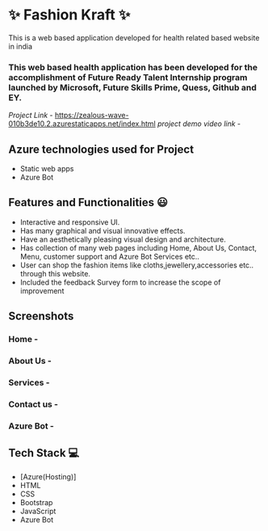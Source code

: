 # ✨ Fashion Kraft ✨

This is a web based application developed for health related based website in india

### This web based health application has been developed for the accomplishment of Future Ready Talent Internship program launched by Microsoft, Future Skills Prime, Quess, Github and EY.


*Project Link* -   https://zealous-wave-010b3de10.2.azurestaticapps.net/index.html
*project demo video link* - 

## Azure technologies used for Project

- Static web apps
- Azure Bot

## Features and Functionalities 😃

- Interactive and responsive UI.
- Has many graphical and visual innovative effects.
- Have an aesthetically pleasing visual design and architecture.
- Has collection of many web pages including Home, About Us, Contact, Menu, customer support and Azure Bot Services etc..
- User can shop the fashion items like cloths,jewellery,accessories etc.. through this website.
- Included the feedback Survey form to increase the scope of improvement 

## Screenshots

### Home -


   

### About Us -



### Services -



### Contact us -



### Azure Bot -




## Tech Stack 💻

- [Azure(Hosting)]
- HTML
- CSS
- Bootstrap
- JavaScript
- Azure Bot
